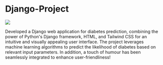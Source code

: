 # Django-Project

![](https://komarev.com/ghpvc/?username=fudge-fantastic&label=VIEWS+COUNT&style=flat-square)

Developed a Django web application for diabetes prediction, combining the power of Python's Django framework, HTML, and Tailwind CSS for an intuitive and visually appealing user interface. 
The project leverages machine learning algorithms to predict the likelihood of diabetes based on relevant input parameters. 
In addition, a touch of humour has been seamlessly integrated to enhance user-friendliness!
